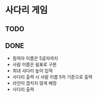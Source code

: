# 사다리 게임

## TODO


## DONE
- 참여자 이름은 5글자까지
- 사람 이름은 쉼표로 구분
- 최대 사다리 높이 입력
- 사다리 출력 시 사람 이름 5자 기준으로 출력
- 라인이 겹치지 않게 배정
- 사다리 출력